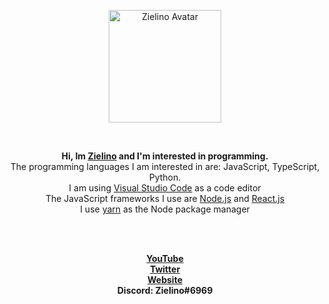 <p align="center">
  <a href="https://Zielin0.ct8.pl/" target="_blank"><img src="https://Zielin0.ct8.pl/favicon.ico" width="180" alt="Zielino Avatar"></img></a>
</p>

<br />

<p align="center">
<strong>Hi, Im <a href="https://github.com/Zielin0/" target="_blank">Zielino</a> and I'm interested in programming.</strong>
<br />
<light>The programming languages I am interested in are: JavaScript, TypeScript, Python.</light>
<br />
<light>I am using <a href="https://code.visualstudio.com/" target="_blank">Visual Studio Code</a> as a code editor</light>
<br />
<light>
The JavaScript frameworks I use are
  <a href="https://nodejs.org/" target="_blank">Node.js</a>
  and
  <a href="https://github.com/facebook/react/" target="_blank">React.js</a>
</light>
<br />
<light>
  I use
  <a href="https://github.com/yarnpkg/yarn/" target="_blank">yarn</a>
  as the Node package manager
</light>
</p>

<br />
<br />

<p align="center">
<a href="https://www.youtube.com/channel/UCakn5eq0LuKV3CMdnAc2aig/" target="_blank"><strong>YouTube</strong></a>
<br />
<a href="https://twitter.com/theZielino/" target="_blank"><strong>Twitter</strong></a>
<br />
<a href="https://zielinus.gq/"><strong>Website</strong></a>
<br />
<strong>Discord: Zielino#6969</strong>
</p>

<br />
<br />

